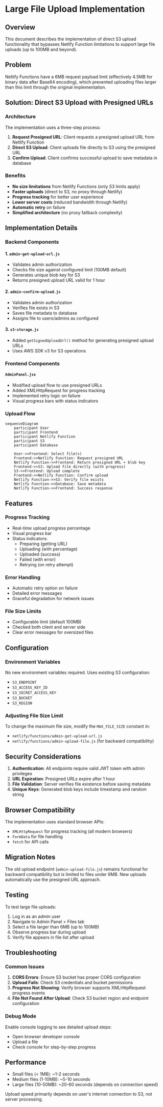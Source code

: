 # Large File Upload Implementation

## Overview
This document describes the implementation of direct S3 upload functionality that bypasses Netlify Function limitations to support large file uploads (up to 100MB and beyond).

## Problem
Netlify Functions have a 6MB request payload limit (effectively 4.5MB for binary data after Base64 encoding), which prevented uploading files larger than this limit through the original implementation.

## Solution: Direct S3 Upload with Presigned URLs

### Architecture
The implementation uses a three-step process:

1. **Request Presigned URL**: Client requests a presigned upload URL from Netlify Function
2. **Direct S3 Upload**: Client uploads file directly to S3 using the presigned URL
3. **Confirm Upload**: Client confirms successful upload to save metadata in database

### Benefits
- **No size limitations** from Netlify Functions (only S3 limits apply)
- **Faster uploads** (direct to S3, no proxy through Netlify)
- **Progress tracking** for better user experience
- **Lower server costs** (reduced bandwidth through Netlify)
- **Automatic retry** on failure
- **Simplified architecture** (no proxy fallback complexity)

## Implementation Details

### Backend Components

#### 1. `admin-get-upload-url.js`
- Validates admin authorization
- Checks file size against configured limit (100MB default)
- Generates unique blob key for S3
- Returns presigned upload URL valid for 1 hour

#### 2. `admin-confirm-upload.js`
- Validates admin authorization
- Verifies file exists in S3
- Saves file metadata to database
- Assigns file to users/admins as configured

#### 3. `s3-storage.js`
- Added `getSignedUploadUrl()` method for generating presigned upload URLs
- Uses AWS SDK v3 for S3 operations

### Frontend Components

#### `AdminPanel.jsx`
- Modified upload flow to use presigned URLs
- Added XMLHttpRequest for progress tracking
- Implemented retry logic on failure
- Visual progress bars with status indicators

### Upload Flow

```mermaid
sequenceDiagram
    participant User
    participant Frontend
    participant Netlify Function
    participant S3
    participant Database

    User->>Frontend: Select file(s)
    Frontend->>Netlify Function: Request presigned URL
    Netlify Function->>Frontend: Return presigned URL + blob key
    Frontend->>S3: Upload file directly (with progress)
    S3->>Frontend: Upload complete
    Frontend->>Netlify Function: Confirm upload
    Netlify Function->>S3: Verify file exists
    Netlify Function->>Database: Save metadata
    Netlify Function->>Frontend: Success response
```

## Features

### Progress Tracking
- Real-time upload progress percentage
- Visual progress bar
- Status indicators:
  - Preparing (getting URL)
  - Uploading (with percentage)
  - Uploaded (success)
  - Failed (with error)
  - Retrying (on retry attempt)

### Error Handling
- Automatic retry option on failure
- Detailed error messages
- Graceful degradation for network issues

### File Size Limits
- Configurable limit (default 100MB)
- Checked both client and server side
- Clear error messages for oversized files

## Configuration

### Environment Variables
No new environment variables required. Uses existing S3 configuration:
- `S3_ENDPOINT`
- `S3_ACCESS_KEY_ID`
- `S3_SECRET_ACCESS_KEY`
- `S3_BUCKET`
- `S3_REGION`

### Adjusting File Size Limit
To change the maximum file size, modify the `MAX_FILE_SIZE` constant in:
- `netlify/functions/admin-get-upload-url.js`
- `netlify/functions/admin-upload-file.js` (for backward compatibility)

## Security Considerations

1. **Authentication**: All endpoints require valid JWT token with admin privileges
2. **URL Expiration**: Presigned URLs expire after 1 hour
3. **File Validation**: Server verifies file existence before saving metadata
4. **Unique Keys**: Generated blob keys include timestamp and random string

## Browser Compatibility

The implementation uses standard browser APIs:
- `XMLHttpRequest` for progress tracking (all modern browsers)
- `FormData` for file handling
- `fetch` for API calls

## Migration Notes

The old upload endpoint (`admin-upload-file.js`) remains functional for backward compatibility but is limited to files under 6MB. New uploads automatically use the presigned URL approach.

## Testing

To test large file uploads:

1. Log in as an admin user
2. Navigate to Admin Panel > Files tab
3. Select a file larger than 6MB (up to 100MB)
4. Observe progress bar during upload
5. Verify file appears in file list after upload

## Troubleshooting

### Common Issues

1. **CORS Errors**: Ensure S3 bucket has proper CORS configuration
2. **Upload Fails**: Check S3 credentials and bucket permissions
3. **Progress Not Showing**: Verify browser supports XMLHttpRequest progress events
4. **File Not Found After Upload**: Check S3 bucket region and endpoint configuration

### Debug Mode

Enable console logging to see detailed upload steps:
- Open browser developer console
- Upload a file
- Check console for step-by-step progress

## Performance

- Small files (< 1MB): ~1-2 seconds
- Medium files (1-10MB): ~5-10 seconds
- Large files (10-50MB): ~20-60 seconds (depends on connection speed)

Upload speed primarily depends on user's internet connection to S3, not server processing.
